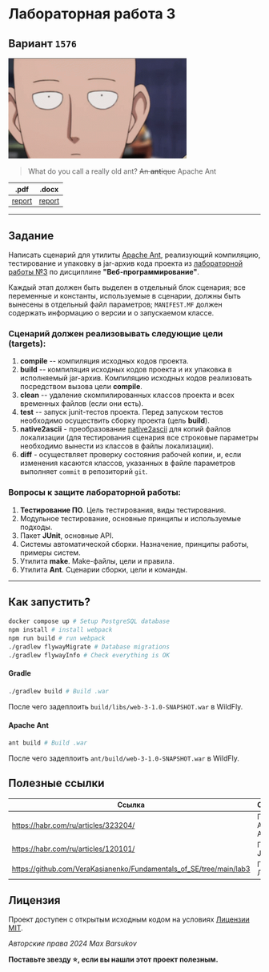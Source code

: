 # Лабораторная работа 3

## Вариант `1576`

<img alt="anime" src="./.resources/anime.gif" height="200">

> What do you call a really old ant? ~~An **ant**ique~~ Apache Ant

|.pdf|.docx|
|-|-|
| [report](./docs/report.pdf) | [report](./docs/report.docx) |

---

## Задание

Написать сценарий для утилиты [Apache Ant](http://ant.apache.org/), реализующий компиляцию, тестирование и упаковку в jar-архив кода проекта из [лабораторной работы №3](https://se.ifmo.ru/courses/web#lab3) по дисциплине __"Веб-программирование"__.

Каждый этап должен быть выделен в отдельный блок сценария; все переменные и константы, используемые в сценарии, должны быть вынесены в отдельный файл параметров; `MANIFEST.MF` должен содержать информацию о версии и о запускаемом классе.

### Сценарий должен реализовывать следующие цели (targets):

1. **compile** -- компиляция исходных кодов проекта.
2. **build** -- компиляция исходных кодов проекта и их упаковка в исполняемый jar-архив. Компиляцию исходных кодов реализовать посредством вызова цели **compile**.
3. **clean** -- удаление скомпилированных классов проекта и всех временных файлов (если они есть).
4. **test** -- запуск junit-тестов проекта. Перед запуском тестов необходимо осуществить сборку проекта (цель **build**).
5. **native2ascii** - преобразование [native2ascii](https://docs.oracle.com/javase/8/docs/technotes/tools/windows/native2ascii.html) для копий файлов локализации (для тестирования сценария все строковые параметры необходимо вынести из классов в файлы локализации).
6. **diff** - осуществляет проверку состояния рабочей копии, и, если изменения касаются классов, указанных в файле параметров выполняет `commit` в репозиторий `git`.

### Вопросы к защите лабораторной работы:

1. **Тестирование ПО**. Цель тестирования, виды тестирования.
2. Модульное тестирование, основные принципы и используемые подходы.
3. Пакет **JUnit**, основные API.
4. Системы автоматической сборки. Назначение, принципы работы, примеры систем.
5. Утилита **make**. Make-файлы, цели и правила.
6. Утилита **Ant**. Сценарии сборки, цели и команды.


---

## Как запустить?

```bash
docker compose up # Setup PostgreSQL database
npm install # install webpack
npm run build # run webpack
./gradlew flywayMigrate # Database migrations
./gradlew flywayInfo # Check everything is OK
```

#### Gradle

```bash
./gradlew build # Build .war
```

После чего задеплоить `build/libs/web-3-1.0-SNAPSHOT.war` в WildFly.

#### Apache Ant

```bash
ant build # Build .war
```

После чего задеплоить `ant/build/web-3-1.0-SNAPSHOT.war` в WildFly.

## Полезные ссылки

| Ссылка | Описание |
| --- | --- |
| https://habr.com/ru/articles/323204/ | Гайд по Apache Ant |
| https://habr.com/ru/articles/120101/ | Гайд по JUnit 4 |
| https://github.com/VeraKasianenko/Fundamentals_of_SE/tree/main/lab3 | Пример ЛР3 |

## Лицензия <a name="license"></a>

Проект доступен с открытым исходным кодом на условиях [Лицензии MIT](https://opensource.org/license/mit/).

*Авторские права 2024 Max Barsukov*

**Поставьте звезду :star:, если вы нашли этот проект полезным.**
